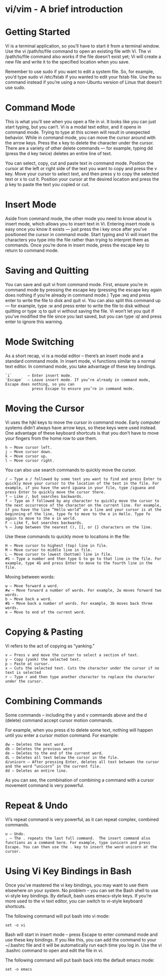 # vi/vim - A brief introduction

# Getting Started

Vi is a terminal application, so you’ll have to start it from a terminal window. 
Use the vi /path/to/file command to open an existing file with Vi. The vi /path/to/file 
command also works if the file doesn’t exist yet; Vi will create a new file and write it
to the specified location when you save.

Remember to use sudo if you want to edit a system file. So, for example, you’d type sudo
vi /etc/fstab if you wanted to edit your fstab file. Use the su command instead if you’re
using a non-Ubuntu version of Linux that doesn’t use sudo.

# Command Mode

This is what you’ll see when you open a file in vi. It looks like you can just start 
typing, but you can’t. Vi is a modal text editor, and it opens in command mode. Trying to 
type at this screen will result in unexpected behavior.
While in command mode, you can move the cursor around with the arrow keys. Press the x key
to delete the character under the cursor. There are a variety of other delete commands — 
for example, typing dd (press the d key twice) deletes an entire line of text.

You can select, copy, cut and paste text in command mode. Position the cursor at the left or
right side of the text you want to copy and press the v key. Move your cursor to select text, 
and then press y to copy the selected text or x to cut it. Position your cursor at the 
desired location and press the p key to paste the text you copied or cut.

# Insert Mode

Aside from command mode, the other mode you need to know about is insert mode, which allows you
to insert text in Vi. Entering insert mode is easy once you know it exists — just press the i key 
once after you’ve positioned the cursor in command mode. Start typing and Vi will insert the 
characters you type into the file rather than trying to interpret them as commands.
Once you’re done in insert mode, press the escape key to return to command mode.

# Saving and Quitting

You can save and quit vi from command mode. First, ensure you’re in command mode by pressing the 
escape key (pressing the escape key again does nothing if you’re already in command mode.)
Type :wq and press enter to write the file to disk and quit vi. You can also split this command up 
— for example, type :w and press enter to write the file to disk without quitting or type :q to 
quit vi without saving the file. Vi won’t let you quit if you’ve modified the file since you last saved, 
but you can type :q! and press enter to ignore this warning.

# Mode Switching

As a short recap, vi is a modal editor – there’s an insert mode and a standard command mode. 
In insert mode, vi functions similar to a normal text editor. 
In command mode, you take advantage of these key bindings.

    `i`       – Enter insert mode.
    `Escape`  – Leave insert mode. If you’re already in command mode, Escape does nothing, so you can 
                press Escape to ensure you’re in command mode.


# Moving the Cursor

Vi uses the hjkl keys to move the cursor in command mode. Early computer systems didn’t always have arrow keys, so these keys were used instead. One advantage of these keyboard shortcuts is that you don’t have to move your fingers from the home row to use them.

    h – Move cursor left.
    j – Move cursor down.
    k – Move cursor up.
    l – Move cursor right.

You can also use search commands to quickly move the cursor.

    / – Type a / followed by some text you want to find and press Enter to quickly move your cursor to the location of the text in the file. For example, if you have the word iguana in your file, type /iguana and press Enter to quickly move the cursor there.
    ? – Like /, but searches backwards.
    f – Type an f followed by any character to quickly move the cursor to the next occurrence of the character on the current line. For example, if you have the line “Hello world” on a line and your cursor is at the beginning of the line, type fo to move to the o in Hello. Type fo again to move to the o in world.
    F – Like f, but searches backwards.
    % – Jump between the nearest (), [], or {} characters on the line.

Use these commands to quickly move to locations in the file:

    H – Move cursor to highest (top) line in file.
    M – Move cursor to middle line in file.
    L – Move cursor to lowest (bottom) line in file.
    #G – Type a number and then type G to go to that line in the file. For example, type 4G and press Enter to move to the fourth line in the file.

Moving between words:

    w – Move forward a word.
    #w – Move forward a number of words. For example, 2w moves forward two words.
    b – Move back a word.
    #b – Move back a number of words. For example, 3b moves back three words.
    e – Move to end of the current word.

# Copying & Pasting

Vi refers to the act of copying as “yanking.”

    v – Press v and move the cursor to select a section of text.
    y – Copy (yank) the selected text.
    p – Paste at cursor.
    x – Cuts the selected text. Cuts the character under the cursor if no text is selected
    r – Type r and then type another character to replace the character under the cursor.

# Combining Commands

Some commands – including the y and v commands above and the d (delete) command accept cursor motion commands.

For example, when you press d to delete some text, nothing will happen until you enter a cursor motion command. For example:

    dw – Deletes the next word.
    db – Deletes the previous word
    de – Deletes to the end of the current word.
    dL – Deletes all text below the cursor in the file.
    d/unicorn – After pressing Enter, deletes all text between the cursor and the word “unicorn” in the current file.
    dd – Deletes an entire line.

As you can see, the combination of combining a command with a cursor movement command is very powerful.

# Repeat & Undo

Vi’s repeat command is very powerful, as it can repeat complex, combined commands.

    u – Undo.
    . – The . repeats the last full command.  The insert command also functions as a command here. For example, type iunicorn and press Escape. You can then use the . key to insert the word unicorn at the cursor.

# Using Vi Key Bindings in Bash

Once you’ve mastered the vi key bindings, you may want to use them elsewhere on your system. 
No problem – you can set the Bash shell to use vi-style key bindings.
By default, bash uses emacs-style keys. If you’re more used to the vi text editor, 
you can switch to vi-style keyboard shortcuts.

The following command will put bash into vi mode:

`set -o vi`

Bash will start in insert mode – press Escape to enter command mode and use these key bindings.
If you like this, you can add the command to your ~/.bashrc file and it will be automatically 
run each time you log in. Use the vi .bashrc command to open and edit the file in vi.

The following command will put bash back into the default emacs mode:

`set -o emacs`

